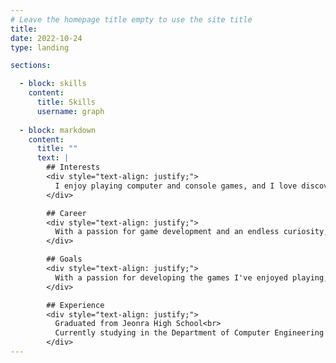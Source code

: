 ```yaml
---
# Leave the homepage title empty to use the site title
title:
date: 2022-10-24
type: landing

sections:

  - block: skills
    content:
      title: Skills
      username: graph
  
  - block: markdown
    content:
      title: ""
      text: |
        ## Interests
        <div style="text-align: justify;">
          I enjoy playing computer and console games, and I love discovering the charm of various genres and platforms. In particular, I'm interested in analyzing game design and the gameplay experience tailored to each platform's characteristics. For computer games, online multiplayer interactions and community engagement are fascinating, while console games captivate me with the tactile controls of the gamepad and immersive storytelling. With these experiences, I aspire to create games that players can enjoy on both computers and consoles.
        </div>

        ## Career
        <div style="text-align: justify;">
          With a passion for game development and an endless curiosity, I aim to participate in various projects to build my experience. By joining boot camps, I seek to enhance my technical skills and learn the importance of team-based development through collaboration. Through this, I want to acquire the skills and communication abilities necessary for game development and play an active role in various game companies. Specifically, my goal is to join leading companies in the Korean game industry, such as Nexon, Netmarble, and NCSoft, and contribute to creative projects. By working with these companies, which have strong game development experience and globally loved titles, I hope to bring joy to players and develop my skills.
        </div>

        ## Goals
        <div style="text-align: justify;">
          With a passion for developing the games I've enjoyed playing, I aspire to become a game programmer. My big goal is to become a member of leading Korean game companies like Nexon, Netmarble, and NCSoft, where I can develop exciting and fun games. Furthermore, based on the development experience gained in Korea, I wish to work for global companies like Nintendo in Japan, creating games that consider diverse cultures and user bases. Ultimately, my dream is to become a developer who inspires and entertains people worldwide through games.
        </div>

        ## Experience
        <div style="text-align: justify;">
          Graduated from Jeonra High School<br>
          Currently studying in the Department of Computer Engineering at Chonbuk National University
        </div>
---
```





